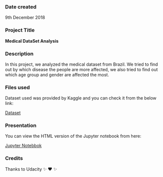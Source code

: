 ### Date created
9th December 2018

### Project Title
**Medical DataSet Analysis**

### Description
In this project, we analyzed the medical dataset from Brazil. We tried to find out by which disease
the people are more affected, we also tried to find out which age group and gender are affected the most.

### Files used
Dataset used was provided by Kaggle and you can check it from the below link:

[Dataset](https://www.kaggle.com/joniarroba/noshowappointments)

### Presentation
You can view the HTML version of the Jupyter notebook from here:

[Jupyter Notebbok](https://drive.google.com/open?id=1m_60-_ebbtia-GUMetR56J2VDuiI_2mz)

### Credits
Thanks to Udacity :sparkles: :heart: :sparkles:
